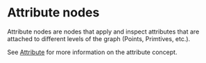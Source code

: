 # Attribute nodes


Attribute nodes are nodes that apply and inspect attributes that are attached to different levels of the graph (Points, Primtives, etc.).

See <a href="/concepts/GeneralConcepts/attribute.md" target="_blank">Attribute</a> for more information on the attribute concept.
